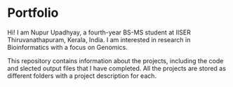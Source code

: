 # Portfolio
Hi! I am Nupur Upadhyay, a fourth-year BS-MS student at IISER Thiruvanathapuram, Kerala, India. I am interested in research in Bioinformatics with a focus on Genomics.
<p>This repository contains information about the projects, including the code and slected output files that I have completed. All the projects are stored as different folders with a project description for each.</p>
